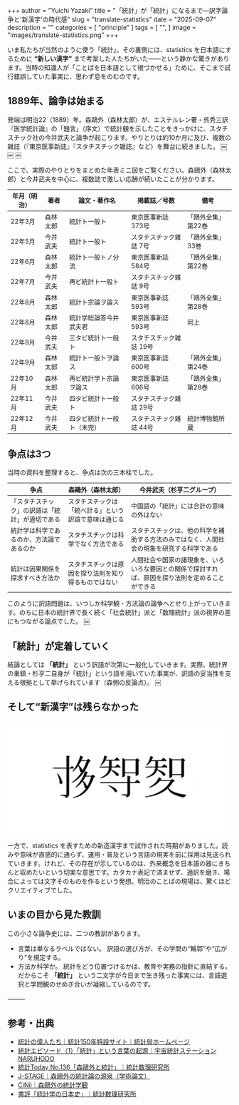 +++
author = "Yuichi Yazaki"
title = "「統計」が「統計」になるまで—訳字論争と'新漢字'の時代感"
slug = "translate-statistics"
date = "2025-09-07"
description = ""
categories = [
    "principle"
]
tags = [
    "",
]
image = "images/translate-statistics.png"
+++

いま私たちが当然のように使う「統計」。その裏側には、statistics を日本語にするために **“新しい漢字”** まで考案した人たちがいた——という静かな驚きがあります。当時の知識人が「ことばを日本語として根づかせる」ために、そこまで試行錯誤していた事実に、思わず息をのむのです。

<!--more-->

## 1889年、論争は始まる

発端は明治22（1889）年。森鷗外（森林太郎）が、エステルレン著・呉秀三訳『医学統計論』の「題言」（序文）で統計観を示したことをきっかけに、スタチスチック社の今井武夫と論争が起こります。やりとりは約10か月に及び、複数の雑誌（『東京医事新誌』『スタチスチック雑誌』など）を舞台に続きました。 ￼ ￼ ￼

ここで、実際のやりとりをまとめた年表ミニ図をご覧ください。森鷗外（森林太郎）と今井武夫を中心に、複数誌で激しい応酬が続いたことが分かります。

| 年月（明治） | 著者      | 論文・著作名                     | 掲載誌／号数         | 備考                 |
|--------------|-----------|----------------------------------|----------------------|----------------------|
| 22年3月      | 森林太郎  | 統計ト一般ト                     | 東京医事新誌 373号   | 「鴎外全集」第22巻   |
| 22年5月      | 今井武夫  | 統計ト一般ト                     | スタチスチック雑誌 7号 | 「鴎外全集」33巻    |
| 22年6月      | 森林太郎  | 統計ト一般トノ分流               | 東京医事新誌 584号   | 「鴎外全集」第22巻   |
| 22年7月      | 今井武夫  | 再ビ統計ト一般ト                 | スタチスチック雑誌 9号 |                      |
| 22年8月      | 森林太郎  | 統計ト宗論ヲ論ス                 | 東京医事新誌 593号   | 「鴎外全集」第28巻   |
| 22年8月      | 森林太郎  | 統計学総論答今井武夫君           | 東京医事新誌 593号   | 同上                 |
| 22年9月      | 今井武夫  | 三タビ統計ト一般ト               | スタチスチック雑誌 19号 |                      |
| 22年9月      | 森林太郎  | 統計ト一般トヲ論ス               | 東京医事新誌 600号   | 「鴎外全集」第24巻   |
| 22年10月     | 森林太郎  | 再ビ統計学ト宗論ヲ論ス           | 東京医事新誌 606号   | 「鴎外全集」第28巻   |
| 22年11月     | 今井武夫  | 四タビ統計ト一般ト               | スタチスチック雑誌 29号 |                      |
| 22年12月     | 今井武夫  | 四タビ統計ト一般ト（未完）       | スタチスチック雑誌 44号 | 統計博物館所蔵       |

## 争点は3つ

当時の資料を整理すると、争点は次の三本柱でした。

| 争点 | 森鷗外（森林太郎）                        | 今井武夫（杉亨二グループ）                          |
|------|--------------------------------------------|----------------------------------------------------|
| 「スタチスチック」の訳語は「統計」が適切である | スタチスチックは「統べ計る」という訳語で意味は通じる | 中国語の「統計」には合計の意味の外はない |
| 統計学は科学であるのか、方法論であるのか | スタチスチックは科学でなく方法である | スタチスチックは、他の科学を補助する方法のみではなく、人間社会の現象を研究する科学である  |
| 統計は因果関係を探求すべき方法か  | スタチスチックは原因を探り法則を知り得るものではない | 人間社会や国家の諸現象を、いろいろな要因との関係で探討すれば、原因を探り法則を定めることができる |


このように訳語問題は、いつしか科学観・方法論の論争へとせり上がっていきます。のちに日本の統計界で長く続く「社会統計」派と「数理統計」派の視界の差にもつながる論点でした。 ￼

## 「統計」が定着していく

結論としては **「統計」** という訳語が次第に一般化していきます。実際、統計界の重鎮・杉亨二自身が「統計」という語を用いていた事実が、訳語の妥当性を支える根拠として挙げられています（森側の反論点）。 ￼

## そして“新漢字”は残らなかった

![](images/translate-statistics.png)

一方で、statistics を表すための新造漢字まで試作された時期がありました。読みや意味が直感的に通らず、運用・普及という言語の現実を前に採用は見送られていきます。けれど、その存在が示しているのは、外来概念を日本語の器にきちんと収めたいという切実な意思です。カタカナ表記で済ませず、適訳を磨き、場合によっては文字そのものを作るという発想。明治のことばの現場は、驚くほどクリエイティブでした。

## いまの目から見た教訓

この小さな論争史には、二つの教訓があります。
 - 言葉は単なるラベルではない。 訳語の選び方が、その学問の“輪郭”や“広がり”を規定する。
 - 方法か科学か。 統計をどう位置づけるかは、教育や実務の指針に直結する。
だからこそ **「統計」** という二文字が今日まで生き残った事実には、言語選択と学問観のせめぎ合いが凝縮しているのです。

⸻

## 参考・出典

 - [統計の偉人たち｜統計150年特設サイト｜統計局ホームページ](https://www.stat.go.jp/museum/toukei150/ijin/ijin04.html)
 - [統計エピソード（1）「統計」という言葉の起源｜宇宙統計ステーションNARUHODO](https://www.stat.go.jp/naruhodokids/episode/ep1.html)
 - [統計Today No.136「森鷗外と統計」｜統計数理研究所](https://www.ism.ac.jp/toukei-today/136.html)
 - [J-STAGE｜森鷗外の統計論の源泉（学術論文）](https://www.jstage.jst.go.jp/article/jjscs/37/1/37_1/_article/-char/ja)
 - [CiNii｜森鴎外の統計学観](https://cir.nii.ac.jp/crid/1390001205447263104)
 - [書評「統計学の日本史」｜統計数理研究所](https://www.ism.ac.jp/editsec/toukei/ronbun/vol49/49-2-117.pdf)
